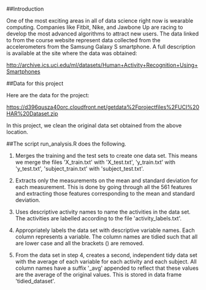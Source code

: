 ##Introduction


One of the most exciting areas in all of data science right now is wearable computing. Companies like Fitbit, Nike, and Jawbone Up are racing to develop the most advanced algorithms to attract new users. The data linked to from the course website represent data collected from the accelerometers from the Samsung Galaxy S smartphone. A full description is available at the site where the data was obtained:

http://archive.ics.uci.edu/ml/datasets/Human+Activity+Recognition+Using+Smartphones

##Data for this project

Here are the data for the project:

https://d396qusza40orc.cloudfront.net/getdata%2Fprojectfiles%2FUCI%20HAR%20Dataset.zip

In this project, we clean the original data set obtained from the above location. 

##The script run_analysis.R does the following. 

   1. Merges the training and the test sets to create one data set. This means we merge the files 'X_train.txt' with 'X_test.txt', 'y_train.txt' with 'y_test.txt', 'subject_train.txt' with 'subject_test.txt'. 	

   2. Extracts only the measurements on the mean and standard deviation for each measurement. This is done by going through all the 561 features and extracting those features corresponding to the mean and standard deviation.

   3. Uses descriptive activity names to name the activities in the data set. The activities are labelled according to the file 'activity_labels.txt'.

   4. Appropriately labels the data set with descriptive variable names. Each column represents a variable. The column names are tidied such that all are lower case and all the brackets () are removed.

   5. From the data set in step 4, creates a second, independent tidy data set with the average of each variable for each activity and each subject. All column names have a suffix '_avg' appended to reflect that these values are the average of the original values. This is stored in data frame 'tidied_dataset'.
